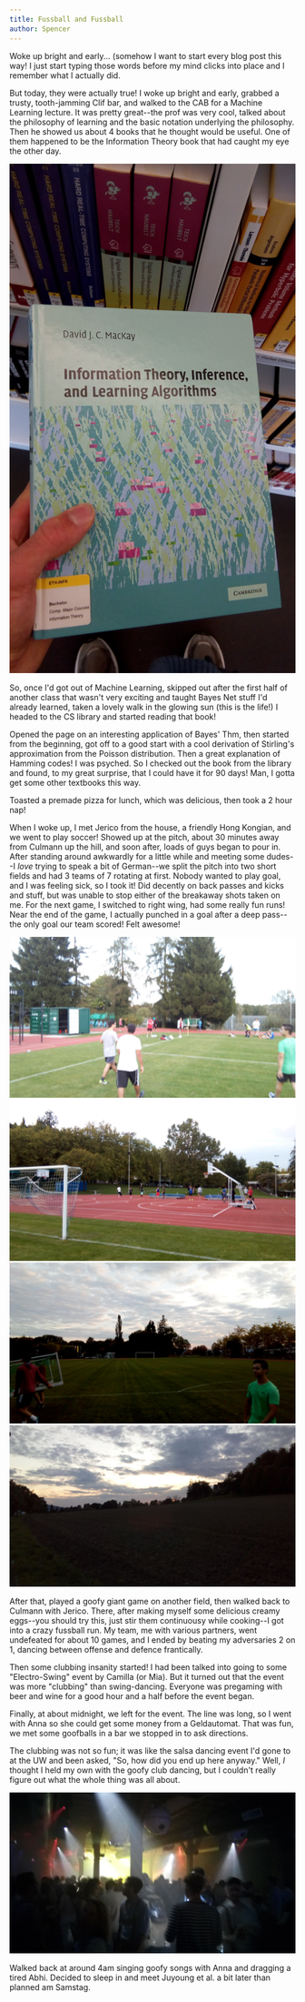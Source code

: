 ```yaml
---
title: Fussball and Fussball
author: Spencer
---
```


Woke up bright and early... (somehow I want to start every blog post this way! I just start typing those words before my mind clicks into place and I remember what I actually did.

But today, they were actually true! I woke up bright and early, grabbed a trusty, tooth-jamming Clif bar, and walked to the CAB for a Machine Learning lecture. It was pretty great--the prof was very cool, talked about the philosophy of learning and the basic notation underlying the philosophy. Then he showed us about 4 books that he thought would be useful. One of them happened to be the Information Theory book that had caught my eye the other day.

![information_theory_book](../images/information_theory_book.jpg)

So, once I'd got out of Machine Learning, skipped out after the first half of another class that wasn't very exciting and taught Bayes Net stuff I'd already learned, taken a lovely walk in the glowing sun (this is the life!) I headed to the CS library and started reading that book!

Opened the page on an interesting application of Bayes' Thm, then started from the beginning, got off to a good start with a cool derivation of Stirling's approximation from the Poisson distribution. Then a great explanation of Hamming codes! I was psyched. So I checked out the book from the library and found, to my great surprise, that I could have it for 90 days! Man, I gotta get some other textbooks this way.

Toasted a premade pizza for lunch, which was delicious, then took a 2 hour nap!

When I woke up, I met Jerico from the house, a friendly Hong Kongian, and we went to play soccer! Showed up at the pitch, about 30 minutes away from Culmann up the hill, and soon after, loads of guys began to pour in. After standing around awkwardly for a little while and meeting some dudes--I *love* trying to speak a bit of German--we split the pitch into two short fields and had 3 teams of 7 rotating at first. Nobody wanted to play goal, and I was feeling sick, so I took it! Did decently on back passes and kicks and stuff, but was unable to stop either of the breakaway shots taken on me. For the next game, I switched to right wing, had some really fun runs! Near the end of the game, I actually punched in a goal after a deep pass--the only goal our team scored! Felt awesome!

![pitch2](../images/pitch2.jpg)  
![pitch1](../images/pitch1.jpg)  
![fussball_sunset](../images/fussball_sunset.jpg)
![fussball_sunset2](../images/fussball_sunset2.jpg)


After that, played a goofy giant game on another field, then walked back to Culmann with Jerico. There, after making myself some delicious creamy eggs--you should try this, just stir them continuousy while cooking--I got into a crazy fussball run. My team, me with various partners, went undefeated for about 10 games, and I ended by beating my adversaries 2 on 1, dancing between offense and defence frantically.

Then some clubbing insanity started! I had been talked into going to some "Electro-Swing" event by Camilla (or Mia). But it turned out that the event was more "clubbing" than swing-dancing. Everyone was pregaming with beer and wine for a good hour and a half before the event began.

Finally, at about midnight, we left for the event. The line was long, so I went with Anna so she could get some money from a Geldautomat. That was fun, we met some goofballs in a bar we stopped in to ask directions.

The clubbing was not so fun; it was like the salsa dancing event I'd gone to at the UW and been asked, "So, how did you end up here anyway." Well, *I* thought I held my own with the goofy club dancing, but I couldn't really figure out what the whole thing was all about.

![electroswing](../images/electroswing.jpg)

Walked back at around 4am singing goofy songs with Anna and dragging a tired Abhi. Decided to sleep in and meet Juyoung et al. a bit later than planned am Samstag.


